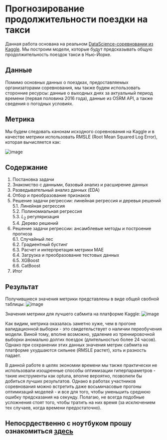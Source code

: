 # Прогнозирование продолжительности поездки на такси

Данная работа основана на реальном [DataScience-соревновании из Kaggle](https://www.kaggle.com/competitions/nyc-taxi-trip-duration/overview/evaluation).
Мы построим модели, которые будут предсказывать общую продолжительность поездок такси в Нью-Йорке.

## Данные

Помимо основных данных о поездках, предоставляемых организаторами соревнования, мы также будем использовать сторонние ресурсы:
данные о выходных днях за актуальный период времени (первая половина 2016 года), данные из OSRM API, а также сведения о
погодных условиях.

## Метрика

Мы будем следовать канонам исходного соревнования на Kaggle и в качестве метрики использовать RMSLE (Root Mean Squared Log Error),
которая вычисляется как:

![image](https://github.com/khav-i/sf_data_science/assets/126453765/55c52907-56fe-4abe-b48c-f0fbb9669de8)

## Содержание
1. Постановка задачи
2. Знакомство с данными, базовый анализ и расширение данных
3. Разведывательный анализ данных (EDA)
4. Отбор и преобразование признаков
5. Решение задачи регрессии: линейная регрессия и деревья решений<br>
    5.1. Линейная регрессия<br>
    5.2. Полиномиальная регрессия<br>
    5.3. $L_2$ регуляризация<br>
    5.4. Дерево решений
6. Решение задачи регрессии: ансамблевые методы и построение прогноза<br>
    6.1. Случайный лес<br>
    6.2. Градиентный бустинг<br>
    6.3. Расчет и интерпретация метрики MAE<br>
    6.4. Загрузка и преобразование тестовых данных<br>
    6.5. XGBoost<br>
    6.6. CatBoost
7. Итог

## Результат
Получившиеся значения метрики представлены в виде общей свобной таблицы:
![image](https://github.com/khav-i/sf_data_science/assets/126453765/563d8bc6-251e-43a2-b3b3-b6a34bf9e2e2)

Значения метрики для лучшего сабмита на платформе Kaggle:
![image](https://github.com/khav-i/sf_data_science/assets/126453765/ac94182e-87e6-4535-b9c8-11c247379355)

Как видим, метрика оказалась заметно хуже, чем в прогоне валидационной выборки - это свидетельствует о наличии переобучения
модели. Виной тому, вполне возможно, удаление из треннировочной выборки аномально долгих поездок (длительностью более 24 часов).
Однако при сохранении этих данных значения метрик сабмита на платформе ухудшаются сильнее (RMSLE растет), хоть и разность
падает.

В данной работе в целях экономии времени мы также практически не использовали изощренные способы оптимизации гиперпараметров - 
такие инструменты как optuna, вполне вероятно, позволили бы добиться лучших результатов. Однако в работах участников соревнования
можно встретить даже восьмичасовые прогоны оптимизаций моделей - и все для того, чтобы уменьшить среднюю ошибку предсказания
на секунду. Полагаю, не всегда подобные усложнения стоят того, чтобы тратить на них время (за исключением тех случаев, когда времени 
предостаточно). 

## Непосрдественно с ноутбуком прошу ознакомиться [здесь](https://github.com/khav-i/sf_data_science/blob/main/project_5/predicting_the_duration_of_a_taxi_trip.ipynb)
